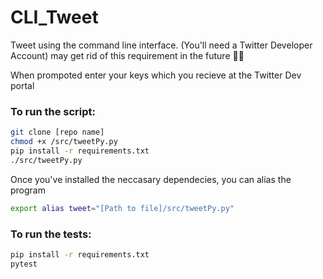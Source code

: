 # CLI_Tweet

Tweet using the command line interface. (You'll need a Twitter Developer Account) may get rid of this requirement in the future 🤷‍♂️

When prompoted enter your keys which you recieve at the Twitter Dev portal

### To run the script:

```sh
git clone [repo name]
chmod +x /src/tweetPy.py
pip install -r requirements.txt
./src/tweetPy.py
```

Once you've installed the neccasary dependecies, you can alias the program

```sh
export alias tweet="[Path to file]/src/tweetPy.py"
```

### To run the tests:

```sh
pip install -r requirements.txt
pytest
```
